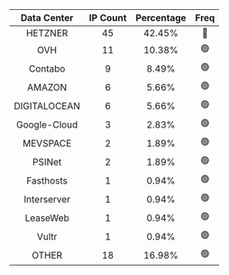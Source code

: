 | Data Center | IP Count | Percentage | Freq |
|:------------:|:--------:|:-----------:|:-----:|
| HETZNER | 45 | 42.45% | 🔴 |
| OVH | 11 | 10.38% | 🟢 |
| Contabo | 9 | 8.49% | 🟢 |
| AMAZON | 6 | 5.66% | 🟢 |
| DIGITALOCEAN | 6 | 5.66% | 🟢 |
| Google-Cloud | 3 | 2.83% | 🟢 |
| MEVSPACE | 2 | 1.89% | 🟢 |
| PSINet | 2 | 1.89% | 🟢 |
| Fasthosts | 1 | 0.94% | 🟢 |
| Interserver | 1 | 0.94% | 🟢 |
| LeaseWeb | 1 | 0.94% | 🟢 |
| Vultr | 1 | 0.94% | 🟢 |
| OTHER | 18 | 16.98% | 🟢 |